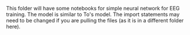 This folder will have some notebooks for simple neural network for EEG training. 
The model is similar to To's model. The import statements may need to be changed
if you are pulling the files (as it is in a different folder here). 

